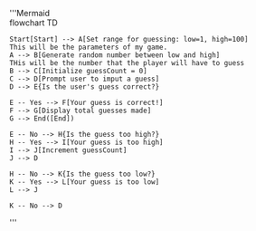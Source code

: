 '''Mermaid  
flowchart TD

    Start[Start] --> A[Set range for guessing: low=1, high=100]
    This will be the parameters of my game.
    A --> B[Generate random number between low and high]
    THis will be the number that the player will have to guess
    B --> C[Initialize guessCount = 0]
    C --> D[Prompt user to imput a guess]
    D --> E{Is the user's guess correct?}

    E -- Yes --> F[Your guess is correct!]
    F --> G[Display total guesses made]
    G --> End([End])

    E -- No --> H{Is the guess too high?}
    H -- Yes --> I[Your guess is too high]
    I --> J[Increment guessCount]
    J --> D

    H -- No --> K{Is the guess too low?}
    K -- Yes --> L[Your guess is too low]
    L --> J

    K -- No --> D
'''

